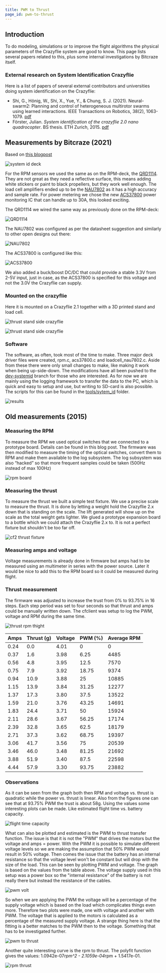 ```yaml
---
title: PWM to Thrust
page_id: pwm-to-thrust
---
```



## Introduction
To do modeling, simulations or to improve the flight algorithms the physical parameters of the Crazyflie system are good to know. This page lists several papers related to this, plus some internal investigations by Bitcraze itself. 

### External research on System Identification Crazyflie

Here is a list of papers of several external contributors and universities doing system identification on the Crazyflie:

* Shi, G., Hönig, W., Shi, X., Yue, Y., & Chung, S. J. (2021). Neural-swarm2: Planning and control of heterogeneous multirotor swarms using learned interactions. IEEE Transactions on Robotics, 38(2), 1063-1079. [pdf](https://whoenig.github.io/publications/2021_T-RO_Shi.pdf)
* Förster, Julian. _System identification of the crazyflie 2.0 nano quadrocopter_. BS thesis. ETH Zurich, 2015. [pdf](https://www.research-collection.ethz.ch/handle/20.500.11850/214143.I)


## Measurements by Bitcraze (2021)
Based on [this blogpost](https://www.bitcraze.io/2021/08/building-a-crazyflie-thrust-stand/)

![system id deck](/docs/images/newthrust_stand.jpg)

For the RPM sensors we used the same as on the RPM-deck, the [QRD1114](https://www.onsemi.com/pdf/datasheet/qrd1114-d.pdf). They are not great as they need a reflective surface, this means adding white stickers or paint to black propellers, but they work well enough. The load cell amplifiers ended up to be the [NAU7802](https://www.nuvoton.com/resource-files/NAU7802%20Data%20Sheet%20V1.7.pdf) as it has a high accuracy and sample rate. For power metering we chose the new [ACS37800](https://www.allegromicro.com/en/products/sense/current-sensor-ics/zero-to-fifty-amp-integrated-conductor-sensor-ics/acs37800) power monitoring IC that can handle up to 30A, this looked exciting.

The QRD1114 we wired the same way as previously done on the RPM-deck:

![QRD1114](/docs/images/thrust-stand-qrd1114.png)

The NAU7802 was configured as per the datasheet suggestion and similarly to other open designs out there:

![NAU7802](/docs/images/thrust-stand-nau7802.png)

The ACS37800 is configured like this:

![ACS37800](/docs/images/thrust-stand-acs37800.png)

We also added a buck/boost DC/DC that could provide a stable 3.3V from 2-5V input, just in case, as the ACS37800 is specified for this voltage and not the 3.0V the Crazyflie can supply.

### Mounted on the crazyflie

Here it is mounted on a Crazyflie 2.1 together with a 3D printed stand and load cell.

![thrust stand side crazyflie](/docs/images/thrust-stand-bottom_crazyflie.jpg)

![thrust stand side crazyflie](/docs/images/thrust-stand-side_crazyflie.jpg)


### Software

The software, as often, took most of the time to make. Three major deck driver files were created, rpm.c, acs37800.c and loadcell_nau7802.c. Aside from these there were only small changes to make, like making it work when being up-side-down. The modifications have all been pushed to the [dev-systemid](https://github.com/bitcraze/crazyflie-firmware/tree/dev-systemId) branch for those who are interested. As for now we are mainly using the logging framework to transfer the data to the PC, which is quick and easy to setup and use, but writing to SD-card is also possible. The scripts for this can be found in the [tools/sytem_id](https://github.com/bitcraze/crazyflie-firmware/tree/dev-systemId/tools/system_id) folder.

![results](/docs/images/new_thrust_stand_cf21-efficency-graph-896x1024.png)

## Old measurements (2015)

### Measuring the RPM
To measure the RPM we used optical switches that we connected to a prototype board. Details can be found in this blog post. The firmware was then modified to measure the timing of the optical switches, convert them to RPM and make them available to the log subsystem. The log subsystem was also “hacked” so that more frequent samples could be taken (500Hz instead of max 100Hz)

![rpm board](/docs/images/rpm-board.jpg)

### Measuring the thrust
To measure the thrust we built a simple test fixture. We use a precise scale to measure the thrust. It is done by letting a weight hold the Crazyflie 2.x down that is standing on the scale. The lift generated will show up on the scale as the total weight gets lighter. We glued a prototype expansion board to a bottle which we could attach the Crazyflie 2.x to. It is not a perfect fixture but shouldn't be too far off.

![cf2 thrust fixture](/docs/images/cf2_thrust_fixture.jpg)

### Measuring amps and voltage
Voltage measurements is already done in firmware but amps had to be measured using an multimeter in series with the power source. Later it would be nice to add this to the RPM board so it could be measured during flight.

### Thrust measurement
The firmware was adjusted to increase the trust from 0% to 93.75% in 16 steps. Each step period was set to four seconds so that thrust and amps could be manually written down. The cfclient was setup to log the PWM, voltage and RPM during the same time.

![thrust rpm thight](/docs/images/thrust_v_a_w_rpm_tight.png)

| Amps | Thrust (g) | Voltage | PWM (%) | Average RPM |
|---|---|---|---|---|
| 0.24 | 0.0 | 4.01 | 0 | 0 |
| 0.37 | 1.6 | 3.98 | 6.25 | 4485 |
| 0.56 | 4.8 | 3.95 | 12.5 | 7570 |
| 0.75 | 7.9 | 3.92 | 18.75 | 9374 |
| 0.94 | 10.9 | 3.88 | 25 | 10885 |
| 1.15 | 13.9 | 3.84 | 31.25 | 12277 |
| 1.37 | 17.3 | 3.80 | 37.5 | 13522 |
| 1.59 | 21.0 | 3.76 | 43.25 | 14691 |
| 1.83 | 24.4 | 3.71 | 50| 15924 |
| 2.11 | 28.6 | 3.67 | 56.25 | 17174 |
| 2.39 | 32.8 | 3.65 | 62.5 | 18179 |
| 2.71 | 37.3 | 3.62 | 68.75 | 19397 |
| 3.06 | 41.7 | 3.56 | 75 | 20539 |
| 3.46 | 46.0 | 3.48 | 81.25 | 21692 |
| 3.88 | 51.9 | 3.40 | 87.5 | 22598 |
| 4.44 | 57.9 | 3.30 | 93.75 | 23882 |

### Observations
As it can be seen from the graph both then RPM and voltage vs. thrust is quadratic while the power vs. thrust is linear. Also from the figures one can see that at 93.75% PWM the trust is about 58g. Using the values some interesting plots can be made. Like estimated flight time vs. battery capacity.

![flight time capacity](/docs/images/flighttime_capacity.png)


What can also be plotted and estimated is the PWM to thrust transfer function. The issue is that it is not the "PWM" that drives the motors but the voltage and amps = power. With the PWM it is possible to simulate different voltage levels so we are making the assumption that 50% PWM would result in 50% voltage. Then comes the issue that the battery has an internal resistance so that the voltage level won't be constant but will drop with the size of the load. This can be seen by plotting PWM and voltage. The graph is based on the values from the table above. The voltage supply used in this setup was a power box so the "internal resistance" of the battery is not really there but instead the resistance of the cables.

![pwm volt](/docs/images/pwm_volt.png)


So when we are applying the PWM the voltage will be a percentage of the supply voltage which is based on the load which complicates things even more. Therefore two plots were made, one with voltage and another with PWM. The voltage that is applied to the motors is calculated as a percentage of the measured supply voltage. A strange thing here is that the fitting is a better matches to the PWM then to the voltage. Something that has to be investigated further.

![pwm to thrust](/docs/images/pwm_to_thrust.png)


Another quite interesting curve is the rpm to thrust. The polyfit function gives the values: 1.0942e-07*rpm^2 - 2.1059e-04*rpm + 1.5417e-01.

![rpm thrust](/docs/images/rpm_thrust.png)
